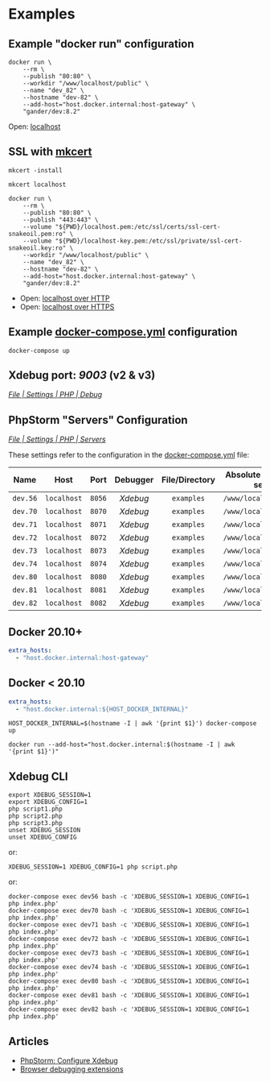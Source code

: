 # Examples

## Example "docker run" configuration

```shell
docker run \
    --rm \
    --publish "80:80" \
    --workdir "/www/localhost/public" \
    --name "dev_82" \
    --hostname "dev-82" \
    --add-host="host.docker.internal:host-gateway" \
    "gander/dev:8.2"
```

Open: [localhost](http://localhost/)

## SSL with [mkcert](https://mkcert.dev/)

```shell
mkcert -install
```

```shell
mkcert localhost
```

```shell
docker run \
    --rm \
    --publish "80:80" \
    --publish "443:443" \
    --volume "${PWD}/localhost.pem:/etc/ssl/certs/ssl-cert-snakeoil.pem:ro" \
    --volume "${PWD}/localhost-key.pem:/etc/ssl/private/ssl-cert-snakeoil.key:ro" \
    --workdir "/www/localhost/public" \
    --name "dev_82" \
    --hostname "dev-82" \
    --add-host="host.docker.internal:host-gateway" \
    "gander/dev:8.2"
```

+ Open: [localhost over HTTP](http://localhost/)
+ Open: [localhost over HTTPS](https://localhost/)

## Example [docker-compose.yml](docker-compose.yml) configuration

```shell
docker-compose up
```

## Xdebug port: _9003_ (v2 & v3)

_[File | Settings | PHP | Debug](jetbrains://PhpStorm/settings?name=PHP--Debug)_

## PhpStorm "Servers" Configuration

_[File | Settings | PHP | Servers](jetbrains://PhpStorm/settings?name=PHP--Servers)_

These settings refer to the configuration in the [docker-compose.yml](docker-compose.yml) file:

|   Name   |    Host     |  Port  | Debugger | File/Directory | Absolute path on the server |
|:--------:|:-----------:|:------:|:--------:|:--------------:|:---------------------------:|
| `dev.56` | `localhost` | `8056` | _Xdebug_ |   `examples`   |   `/www/localhost/public`   |
| `dev.70` | `localhost` | `8070` | _Xdebug_ |   `examples`   |   `/www/localhost/public`   |
| `dev.71` | `localhost` | `8071` | _Xdebug_ |   `examples`   |   `/www/localhost/public`   |
| `dev.72` | `localhost` | `8072` | _Xdebug_ |   `examples`   |   `/www/localhost/public`   |
| `dev.73` | `localhost` | `8073` | _Xdebug_ |   `examples`   |   `/www/localhost/public`   |
| `dev.74` | `localhost` | `8074` | _Xdebug_ |   `examples`   |   `/www/localhost/public`   |
| `dev.80` | `localhost` | `8080` | _Xdebug_ |   `examples`   |   `/www/localhost/public`   |
| `dev.81` | `localhost` | `8081` | _Xdebug_ |   `examples`   |   `/www/localhost/public`   |
| `dev.82` | `localhost` | `8082` | _Xdebug_ |   `examples`   |   `/www/localhost/public`   |

## Docker 20.10+

```yaml
extra_hosts:
  - "host.docker.internal:host-gateway"
```

## Docker < 20.10

```yaml
extra_hosts:
  - "host.docker.internal:${HOST_DOCKER_INTERNAL}"
```

```shell
HOST_DOCKER_INTERNAL=$(hostname -I | awk '{print $1}') docker-compose up
```

```shell
docker run --add-host="host.docker.internal:$(hostname -I | awk '{print $1}')"
```

## Xdebug CLI

```shell
export XDEBUG_SESSION=1
export XDEBUG_CONFIG=1
php script1.php
php script2.php
php script3.php
unset XDEBUG_SESSION
unset XDEBUG_CONFIG
```

or:

```shell
XDEBUG_SESSION=1 XDEBUG_CONFIG=1 php script.php
```

or:

```shell
docker-compose exec dev56 bash -c 'XDEBUG_SESSION=1 XDEBUG_CONFIG=1 php index.php'
docker-compose exec dev70 bash -c 'XDEBUG_SESSION=1 XDEBUG_CONFIG=1 php index.php'
docker-compose exec dev71 bash -c 'XDEBUG_SESSION=1 XDEBUG_CONFIG=1 php index.php'
docker-compose exec dev72 bash -c 'XDEBUG_SESSION=1 XDEBUG_CONFIG=1 php index.php'
docker-compose exec dev73 bash -c 'XDEBUG_SESSION=1 XDEBUG_CONFIG=1 php index.php'
docker-compose exec dev74 bash -c 'XDEBUG_SESSION=1 XDEBUG_CONFIG=1 php index.php'
docker-compose exec dev80 bash -c 'XDEBUG_SESSION=1 XDEBUG_CONFIG=1 php index.php'
docker-compose exec dev81 bash -c 'XDEBUG_SESSION=1 XDEBUG_CONFIG=1 php index.php'
docker-compose exec dev82 bash -c 'XDEBUG_SESSION=1 XDEBUG_CONFIG=1 php index.php'
```

## Articles

+ [PhpStorm: Configure Xdebug](https://www.jetbrains.com/help/phpstorm/configuring-xdebug.html)
+ [Browser debugging extensions](https://www.jetbrains.com/help/phpstorm/browser-debugging-extensions.html)
